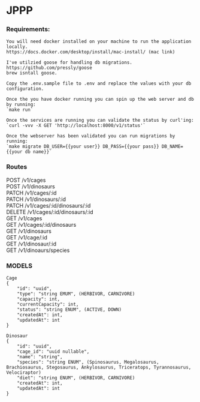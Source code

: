 # JPPP

### Requirements:
```
You will need docker installed on your machine to run the application locally.
https://docs.docker.com/desktop/install/mac-install/ (mac link)

I've utilzied goose for handling db migrations.
https://github.com/pressly/goose
brew isntall goose.

Copy the .env.sample file to .env and replace the values with your db configuration.

Once the you have docker running you can spin up the web server and db by running:
`make run`

Once the services are running you can validate the status by curl'ing:
`curl -vvv -X GET 'http://localhost:8000/v1/status'`

Once the webserver has been validated you can run migrations by running:
`make migrate DB_USER={{your user}} DB_PASS={{your pass}} DB_NAME={{your db name}}`
```

### Routes
POST	/v1/cages<br>
POST	/v1/dinosaurs<br>
PATCH	/v1/cages/:id<br>
PATCH	/v1/dinosaurs/:id<br>
PATCH	/v1/cages/:id/dinosaurs/:id<br>
DELETE	/v1/cages/:id/dinosaurs/:id<br>
GET	    /v1/cages<br>
GET	    /v1/cages/:id/dinosaurs<br>
GET	    /v1/dinosaurs<br>
GET	    /v1/cage/:id<br>
GET	    /v1/dinosaur/:id<br>
GET	    /v1/dinoaurs/species<br>

### MODELS
```
Cage
{
    "id": "uuid",
    "type": "string EMUM", (HERBIVOR, CARNIVORE)
    "capacity": int,
    "currentCapacity": int,
    "status": "string ENUM", (ACTIVE, DOWN)
    "createdAt": int,
    "updatedAt": int
}

Dinosaur
{
    "id": "uuid",
    "cage_id": "uuid nullable",
    "name": "string",
    "species": "string ENUM", (Spinosaurus, Megalosaurus, Brachiosaurus, Stegosaurus, Ankylosaurus, Triceratops, Tyrannosaurus, Velociraptor)
    "diet": "string ENUM", (HERBIVOR, CARNIVORE)
    "createdAt": int,
    "updatedAt": int
}
```
